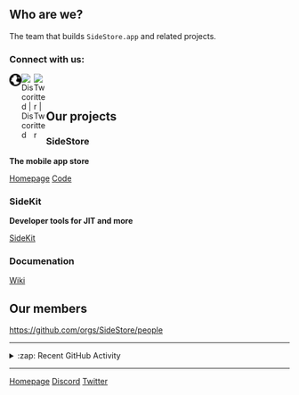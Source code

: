 <!-- 
Docs: How to use GitHub README and actions to auto-generate embedded content.
https://github.com/anuraghazra/github-readme-stats
https://www.youtube.com/watch?v=n6d4KHSKqGk
https://github.com/rahuldkjain/github-profile-readme-generator
 -->

## Who are we?

The team that builds `SideStore.app` and related projects.

### Connect with us:

<!--
[![Website](https://img.shields.io/website?label=sidestore.io&style=for-the-badge&url=https://sidestore.io)](https://sidestore.io)
[![Twitter Follow](https://img.shields.io/twitter/follow/sidestore_io?color=1DA1F2&logo=twitter&style=for-the-badge)](https://twitter.com/intent/follow?original_referer=https%3A%2F%2Fgithub.com%2Fsidestore&screen_name=sidestore)
[![GitHub Followers](https://img.shields.io/github/followers/sidestore?style=for-the-badge)]()
[![GitHub Sponsors](https://img.shields.io/github/sponsors/sidestore?style=for-the-badge
)]() 
-->

[<img align="left" alt="sidestore.io" width="22px" src="https://raw.githubusercontent.com/iconic/open-iconic/master/svg/globe.svg" />][website]
[<img align="left" alt="Discord | Discord" width="22px" src="https://cdn.jsdelivr.net/npm/simple-icons@v3/icons/discord.svg" />][discord]
[<img align="left" alt="Twitter | Twitter" width="22px" src="https://cdn.jsdelivr.net/npm/simple-icons@v3/icons/twitter.svg" />][twitter]

<br />
<br />

## Our projects

### SideStore

__The mobile app store__

[Homepage][website]
[Code][git.sidestore]

### SideKit

__Developer tools for JIT and more__

[SideKit][git.sidekit]

### Documenation

[Wiki][wiki]

## Our members

https://github.com/orgs/SideStore/people

---

<details>
  <summary>:zap: Recent GitHub Activity</summary>

<!--START_SECTION:activity-->
1. 🗣 Commented on [#511](https://github.com/SideStore/SideStore/issues/511) in [SideStore/SideStore](https://github.com/SideStore/SideStore)
2. 🗣 Commented on [#509](https://github.com/SideStore/SideStore/issues/509) in [SideStore/SideStore](https://github.com/SideStore/SideStore)
3. 🗣 Commented on [#511](https://github.com/SideStore/SideStore/issues/511) in [SideStore/SideStore](https://github.com/SideStore/SideStore)
4. ❗️ Opened issue [#511](https://github.com/SideStore/SideStore/issues/511) in [SideStore/SideStore](https://github.com/SideStore/SideStore)
5. 🗣 Commented on [#482](https://github.com/SideStore/SideStore/issues/482) in [SideStore/SideStore](https://github.com/SideStore/SideStore)
6. 🗣 Commented on [#509](https://github.com/SideStore/SideStore/issues/509) in [SideStore/SideStore](https://github.com/SideStore/SideStore)
7. ❗️ Reopened issue [#509](https://github.com/SideStore/SideStore/issues/509) in [SideStore/SideStore](https://github.com/SideStore/SideStore)
8. ❗️ Closed issue [#509](https://github.com/SideStore/SideStore/issues/509) in [SideStore/SideStore](https://github.com/SideStore/SideStore)
9. ❗️ Closed issue [#510](https://github.com/SideStore/SideStore/issues/510) in [SideStore/SideStore](https://github.com/SideStore/SideStore)
10. 🗣 Commented on [#510](https://github.com/SideStore/SideStore/issues/510) in [SideStore/SideStore](https://github.com/SideStore/SideStore)
11. ❗️ Opened issue [#510](https://github.com/SideStore/SideStore/issues/510) in [SideStore/SideStore](https://github.com/SideStore/SideStore)
12. 🗣 Commented on [#482](https://github.com/SideStore/SideStore/issues/482) in [SideStore/SideStore](https://github.com/SideStore/SideStore)
13. 🗣 Commented on [#374](https://github.com/SideStore/SideStore/issues/374) in [SideStore/SideStore](https://github.com/SideStore/SideStore)
14. ❗️ Opened issue [#509](https://github.com/SideStore/SideStore/issues/509) in [SideStore/SideStore](https://github.com/SideStore/SideStore)
15. 🗣 Commented on [#508](https://github.com/SideStore/SideStore/issues/508) in [SideStore/SideStore](https://github.com/SideStore/SideStore)
16. 🗣 Commented on [#508](https://github.com/SideStore/SideStore/issues/508) in [SideStore/SideStore](https://github.com/SideStore/SideStore)
17. 🗣 Commented on [#508](https://github.com/SideStore/SideStore/issues/508) in [SideStore/SideStore](https://github.com/SideStore/SideStore)
18. 💪 Opened PR [#508](https://github.com/SideStore/SideStore/pull/508) in [SideStore/SideStore](https://github.com/SideStore/SideStore)
19. ❗️ Closed issue [#507](https://github.com/SideStore/SideStore/issues/507) in [SideStore/SideStore](https://github.com/SideStore/SideStore)
20. 🗣 Commented on [#507](https://github.com/SideStore/SideStore/issues/507) in [SideStore/SideStore](https://github.com/SideStore/SideStore)
<!--END_SECTION:activity-->

</details>

---

[Homepage][patreon] [Discord][discord] [Twitter][twitter]

<!--
- [Patreon][patreon]
- [OpenCollective][opencollective]
- [YouTube][youtube]
-->

[website]: https://sidestore.io
[wiki]: https://wiki.sidestore.io
[twitter]: https://twitter.com/sidestore_io
[discord]: https://discord.gg/sidestore-949183273383395328
[youtube]: https://youtube.com/TODO
[patreon]: https://www.patreon.com/SideStore
[opencollective]: https://opencollective.com/TODO
[git.sidestore]: https://github.com/SideStore/SideStore/
[git.sidekit]: https://github.com/SideStore/SideKit

